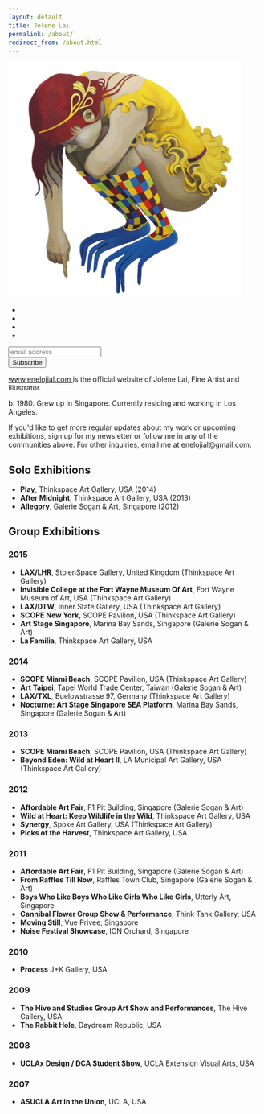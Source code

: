 ```yaml
---
layout: default
title: Jolene Lai
permalink: /about/
redirect_from: /about.html
---
```


<div class="logo">
  <img src="/images/enelojial.jpg" alt="enelojial hello fish logo">
</div>

<!--End mc_embed_signup-->

<div class="follow-jolene-lai">
    <ul>
        <li>
            <a href="http://instagram.com/enelojial" target="_blank">
                <i class="fa fa-2x fa-instagram"></i>
            </a>
        </li>
        <li>
            <a href="http://enelojial.tumblr.com/" target="_blank">
                <i class="fa fa-2x fa-tumblr"></i>
            </a>
        </li>
        <li>
            <a href="https://twitter.com/enelojial" target="_blank">
                <i class="fa fa-2x fa-twitter"></i>
            </a>
        </li>
        <li>
            <a href="https://www.facebook.com/enelojial" target="_blank">
                <i class="fa fa-2x fa-facebook"></i>
            </a>
        </li>
        <!--
        <li>
            <a href="http://www.behance.net/enelojial" target="_blank">
                <i class="fa fa-2x fa-behance"></i>
            </a>
        </li>
        <li>
            <a href="http://http://enelojial.blogspot.com/" target="_blank">
                <i class="fa fa-2x fa-bookmark"></i>
            </a>
        </li>
        <li>
            <a href="http://eepurl.com/vymhP" target="_blank">
                <i class="fa fa-2x fa-envelope"></i>
            </a>
        </li>
        -->
    </ul>
</div>

<!-- Begin MailChimp Signup Form -->
<div id="mc_embed_signup">
<form action="//enelojial.us2.list-manage.com/subscribe/post?u=07dd013ccaced3db7f84d0588&amp;id=2ff9f79ce5" method="post" id="mc-embedded-subscribe-form" name="mc-embedded-subscribe-form" class="validate" target="_blank" novalidate>
    <div id="mc_embed_signup_scroll">
	<input type="email" value="" name="EMAIL" class="email" id="mce-EMAIL" placeholder="email address" required>
    <!-- real people should not fill this in and expect good things - do not remove this or risk form bot signups-->
    <div style="position: absolute; left: -5000px;"><input type="text" name="b_07dd013ccaced3db7f84d0588_2ff9f79ce5" tabindex="-1" value=""></div>
    <div class="clear"><input type="submit" value="Subscribe" name="subscribe" id="mc-embedded-subscribe" class="button"></div>
    </div>
</form>
</div>

<div vocab="http://schema.org" typeof="Person">
  <p><a href="http://www.enelojial.com" property="url">
      www.<span property="brand" vocab="http://schema.org" typeof="Brand"><span property="name">enelojial</span></span>.com
    </a> is the official website of
    <span property="name">
    <span property="givenName">Jolene</span>
    <span property="familyName">Lai</span></span>,  
    <span property="jobTitle">Fine Artist and Illustrator</span>.
  </p>
  <p>b.
  <span property="birthDate">1980</span>.  Grew up in
  <span property="birthPlace">Singapore</span>.  Currently residing and working in
  <span property="homeLocation">Los Angeles</span>.</p>

  <p>If you'd like to get more regular updates about my work or upcoming exhibitions, sign up for my newsletter or follow me in any of the communities above. For other inquiries, email me at <span property="email">enelojial@gmail.com</span></a>.</p>
</div>

## Solo Exhibitions

- **Play**, Thinkspace Art Gallery, USA (2014)
- **After Midnight**, Thinkspace Art Gallery, USA (2013)
- **Allegory**, Galerie Sogan & Art, Singapore (2012)

## Group Exhibitions

### 2015

- **LAX/LHR**, StolenSpace Gallery, United Kingdom (Thinkspace Art Gallery)
- **Invisible College at the Fort Wayne Museum Of Art**, Fort Wayne Museum of Art, USA (Thinkspace Art Gallery)
- **LAX/DTW**, Inner State Gallery, USA (Thinkspace Art Gallery)
- **SCOPE New York**, SCOPE Pavilion, USA (Thinkspace Art Gallery)
- **Art Stage Singapore**, Marina Bay Sands, Singapore (Galerie Sogan & Art)
- **La Familia**, Thinkspace Art Gallery, USA

### 2014

- **SCOPE Miami Beach**, SCOPE Pavilion, USA (Thinkspace Art Gallery)
- **Art Taipei**, Tapei World Trade Center, Taiwan (Galerie Sogan & Art)
- **LAX/TXL**, Buelowstrasse 97, Germany (Thinkspace Art Gallery)
- **Nocturne: Art Stage Singapore SEA Platform**, Marina Bay Sands, Singapore (Galerie Sogan & Art)

### 2013

- **SCOPE Miami Beach**, SCOPE Pavilion, USA (Thinkspace Art Gallery)
- **Beyond Eden: Wild at Heart II**, LA Municipal Art Gallery, USA (Thinkspace Art Gallery)

### 2012

- **Affordable Art Fair**, F1 Pit Building, Singapore (Galerie Sogan & Art)
- **Wild at Heart: Keep Wildlife in the Wild**, Thinkspace Art Gallery, USA
- **Synergy**, Spoke Art Gallery, USA (Thinkspace Art Gallery)
- **Picks of the Harvest**, Thinkspace Art Gallery, USA

### 2011

- **Affordable Art Fair**, F1 Pit Building, Singapore (Galerie Sogan & Art)
- **From Raffles Till Now**, Raffles Town Club, Singapore (Galerie Sogan & Art)
- **Boys Who Like Boys Who Like Girls Who Like Girls**, Utterly Art, Singapore
- **Cannibal Flower Group Show & Performance**, Think Tank Gallery, USA
- **Moving Still**, Vue Privee, Singapore
- **Noise Festival Showcase**, ION Orchard, Singapore

### 2010

- **Process** J+K Gallery, USA

### 2009

- **The Hive and Studios Group Art Show and Performances**, The Hive Gallery, USA
- **The Rabbit Hole**, Daydream Republic, USA

### 2008

- **UCLAx Design / DCA Student Show**, UCLA Extension Visual Arts, USA

### 2007

- **ASUCLA Art in the Union**, UCLA, USA
